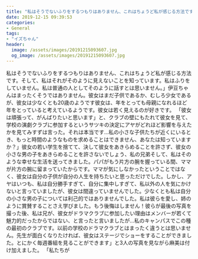 ```yaml
---
title: "私はそうでないふりをするつもりはありません、これはちょうど私が感じる方法です。"
date: 2019-12-15 09:39:53
categories:
- General
tags:
- "イズちゃん"
header:
  image: /assets/images/20191215093607.jpg
  og_image: /assets/images/20191215093607.jpg
---
```


私はそうでないふりをするつもりはありません、これはちょうど私が感じる方法です。そして、私はそれがそのように見えないことを知っています。私はふりをしていません。私は普通の人としてそのように話すとは思いません。」伊豆ちゃんはまったくそうではありません。彼女はまだ子供であるか、むしろ少女であるが、彼女は少なくとも20歳のようです彼女は、年をとっても母親になれるほど年をとっていると考えているようです。彼女は若く見えるのが好きです。 「彼女は頑張って、がんばりたいと思います」と、クラブの壁にもたれて彼女を見て、学校の演劇クラブに参加するというサツキの決定にアヤがどれほど影響を与えたかを見てみすずは言った。それは本当です...私の小さな子供たちが近くにいるとき、もっと時間のようなものを求めることはできません、あなたは知っていますか？」彼女の若い学生を捨てて、決して彼女をあきらめることを許さず、彼女の小さな男の子をあきらめることを許さないでしょう、私の兄弟そして、私はそのような幸せな生活を送ってきました。パパがもう片方の腕を握っている間、ママが片方の腕に留まっていたからです。ママが気にしなかったということではなく、彼女は自分の子供が自分の人生を持ちたいと思っただけでした。しかし、アヤはいつも、私は自分勝手すぎて、自分に集中しすぎて、私以外の人を気にかけないと言っていましたが、彼女は間違っていませんでした。少なくとも私は自分の小さな男の子については利己的ではありませんでした。私は彼らを愛し、姉のように賞賛することさえ学びました。もう後悔はしません！彼らが最後の写真を撮った後、私は兄が、彼女がドラマクラブに参加したい理由はメンバーが若くて魅力的だったからではない、と言ったと言いましたが…私のキャンパスでこの種の最初のクラブです。以前の学校のドラマクラブとはまったく違うとは思いません。先生が面白くなりたければ、彼女はステージでショーをすることができました。とにかく毎週番組を見ることができます」と3人の写真を見ながら麻美は付け加えました。 「私たちが
